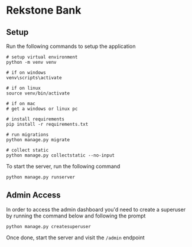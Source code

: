 # Rekstone Bank

## Setup

Run the following commands to setup the application

```
# setup virtual environment
python -m venv venv

# if on windows 
venv\scripts\activate

# if on linux
source venv/bin/activate

# if on mac
# get a windows or linux pc

# install requirements
pip install -r requirements.txt

# run migrations
python manage.py migrate

# collect static
python manage.py collectstatic --no-input
```

To start the server, run the following command

```
python manage.py runserver
```

## Admin Access

In order to access the admin dashboard you'd need to create a superuser by running the command below and following the prompt
```
python manage.py createsuperuser
```

Once done, start the server and visit the `/admin` endpoint